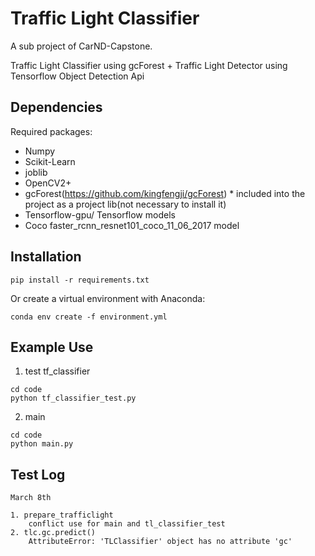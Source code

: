 # Traffic Light Classifier

A sub project of CarND-Capstone.

Traffic Light Classifier using gcForest + Traffic Light Detector using Tensorflow Object Detection Api

## Dependencies

Required packages:
 - Numpy
 - Scikit-Learn
 - joblib
 - OpenCV2+
 - gcForest(https://github.com/kingfengji/gcForest) * included into the project as a project lib(not necessary to install it)
 - Tensorflow-gpu/ Tensorflow models
 - Coco faster_rcnn_resnet101_coco_11_06_2017 model

## Installation

```
pip install -r requirements.txt
```

Or create a virtual environment with Anaconda:

```
conda env create -f environment.yml
```

## Example Use

1. test tf_classifier

```
cd code
python tf_classifier_test.py
```

2. main

```
cd code
python main.py
```

## Test Log

    March 8th

    1. prepare_trafficlight
        conflict use for main and tl_classifier_test
    2. tlc.gc.predict()
        AttributeError: 'TLClassifier' object has no attribute 'gc'

